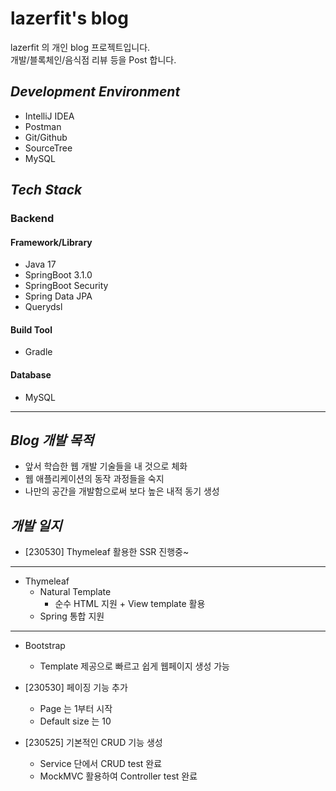 # lazerfit's blog   

lazerfit 의 개인 blog 프로젝트입니다.   
개발/블록체인/음식점 리뷰 등을 Post 합니다.

## *Development Environment*   

- IntelliJ IDEA
- Postman
- Git/Github
- SourceTree
- MySQL

## *Tech Stack*   

### Backend  

#### Framework/Library   

- Java 17
- SpringBoot 3.1.0
- SpringBoot Security
- Spring Data JPA
- Querydsl

#### Build Tool   

- Gradle


#### Database   

- MySQL
***


## *Blog 개발 목적*   

- 앞서 학습한 웹 개발 기술들을 내 것으로 체화
- 웹 애플리케이션의 동작 과정들을 숙지
- 나만의 공간을 개발함으로써 보다 높은 내적 동기 생성

## *개발 일지*
- [230530] Thymeleaf 활용한 SSR 진행중~
***
- Thymeleaf   
  - Natural Template
    - 순수 HTML 지원 + View template 활용
  - Spring 통합 지원   
 ***
 - Bootstrap   
   - Template 제공으로 빠르고 쉽게 웹페이지 생성 가능   


- [230530] 페이징 기능 추가
  - Page 는 1부터 시작
  - Default size 는 10

- [230525] 기본적인 CRUD 기능 생성
  - Service 단에서 CRUD test 완료
  - MockMVC 활용하여 Controller test 완료
